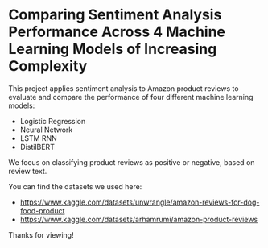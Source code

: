 # Comparing Sentiment Analysis Performance Across 4 Machine Learning Models of Increasing Complexity

This project applies sentiment analysis to Amazon product reviews to evaluate and compare the performance of four different machine learning models:
- Logistic Regression
- Neural Network
- LSTM RNN
- DistilBERT

We focus on classifying product reviews as positive or negative, based on review text.


You can find the datasets we used here:
- https://www.kaggle.com/datasets/unwrangle/amazon-reviews-for-dog-food-product
- https://www.kaggle.com/datasets/arhamrumi/amazon-product-reviews


Thanks for viewing!
